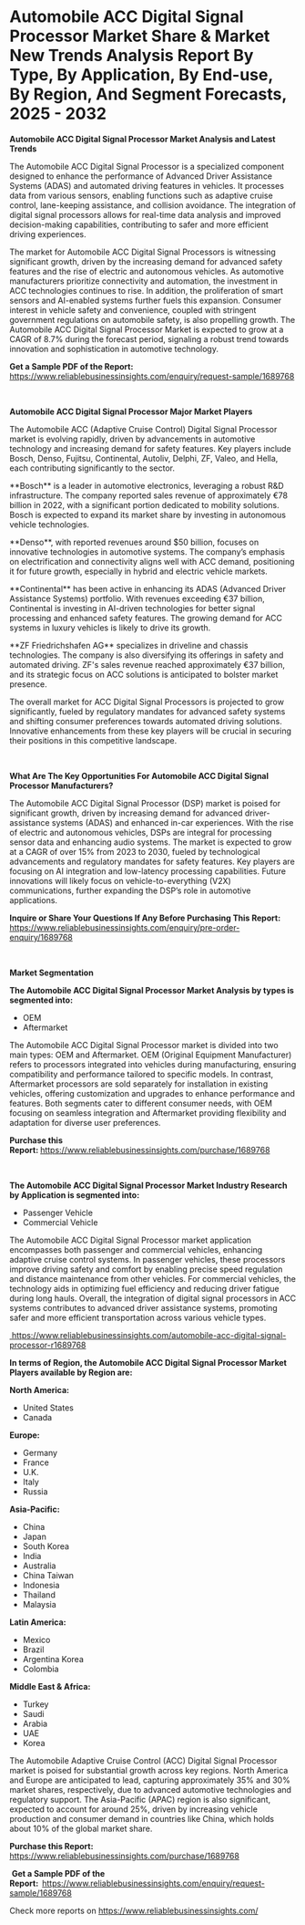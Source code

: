 <p><h1>Automobile ACC Digital Signal Processor Market Share & Market New Trends Analysis Report By Type, By Application, By End-use, By Region, And Segment Forecasts, 2025 - 2032</h1></p><p><strong>Automobile ACC Digital Signal Processor Market Analysis and Latest Trends</strong></p>
<p><p>The Automobile ACC Digital Signal Processor is a specialized component designed to enhance the performance of Advanced Driver Assistance Systems (ADAS) and automated driving features in vehicles. It processes data from various sensors, enabling functions such as adaptive cruise control, lane-keeping assistance, and collision avoidance. The integration of digital signal processors allows for real-time data analysis and improved decision-making capabilities, contributing to safer and more efficient driving experiences.</p><p>The market for Automobile ACC Digital Signal Processors is witnessing significant growth, driven by the increasing demand for advanced safety features and the rise of electric and autonomous vehicles. As automotive manufacturers prioritize connectivity and automation, the investment in ACC technologies continues to rise. In addition, the proliferation of smart sensors and AI-enabled systems further fuels this expansion. Consumer interest in vehicle safety and convenience, coupled with stringent government regulations on automobile safety, is also propelling growth. The Automobile ACC Digital Signal Processor Market is expected to grow at a CAGR of 8.7% during the forecast period, signaling a robust trend towards innovation and sophistication in automotive technology.</p></p>
<p><strong>Get a Sample PDF of the Report:&nbsp;</strong> <a href="https://www.reliablebusinessinsights.com/enquiry/request-sample/1689768?utm_campaign=1106&utm_medium=2&utm_source=Github&utm_content=ia&utm_term=07012025&utm_id=automobile-acc-digital-signal-processor">https://www.reliablebusinessinsights.com/enquiry/request-sample/1689768</a></p>
<p>&nbsp;</p>
<p><strong>Automobile ACC Digital Signal Processor Major Market Players</strong></p>
<p><p>The Automobile ACC (Adaptive Cruise Control) Digital Signal Processor market is evolving rapidly, driven by advancements in automotive technology and increasing demand for safety features. Key players include Bosch, Denso, Fujitsu, Continental, Autoliv, Delphi, ZF, Valeo, and Hella, each contributing significantly to the sector.</p><p>**Bosch** is a leader in automotive electronics, leveraging a robust R&D infrastructure. The company reported sales revenue of approximately €78 billion in 2022, with a significant portion dedicated to mobility solutions. Bosch is expected to expand its market share by investing in autonomous vehicle technologies.</p><p>**Denso**, with reported revenues around $50 billion, focuses on innovative technologies in automotive systems. The company’s emphasis on electrification and connectivity aligns well with ACC demand, positioning it for future growth, especially in hybrid and electric vehicle markets.</p><p>**Continental** has been active in enhancing its ADAS (Advanced Driver Assistance Systems) portfolio. With revenues exceeding €37 billion, Continental is investing in AI-driven technologies for better signal processing and enhanced safety features. The growing demand for ACC systems in luxury vehicles is likely to drive its growth.</p><p>**ZF Friedrichshafen AG** specializes in driveline and chassis technologies. The company is also diversifying its offerings in safety and automated driving. ZF's sales revenue reached approximately €37 billion, and its strategic focus on ACC solutions is anticipated to bolster market presence.</p><p>The overall market for ACC Digital Signal Processors is projected to grow significantly, fueled by regulatory mandates for advanced safety systems and shifting consumer preferences towards automated driving solutions. Innovative enhancements from these key players will be crucial in securing their positions in this competitive landscape.</p></p>
<p>&nbsp;</p>
<p><strong>What Are The Key Opportunities For Automobile ACC Digital Signal Processor Manufacturers?</strong></p>
<p><p>The Automobile ACC Digital Signal Processor (DSP) market is poised for significant growth, driven by increasing demand for advanced driver-assistance systems (ADAS) and enhanced in-car experiences. With the rise of electric and autonomous vehicles, DSPs are integral for processing sensor data and enhancing audio systems. The market is expected to grow at a CAGR of over 15% from 2023 to 2030, fueled by technological advancements and regulatory mandates for safety features. Key players are focusing on AI integration and low-latency processing capabilities. Future innovations will likely focus on vehicle-to-everything (V2X) communications, further expanding the DSP’s role in automotive applications.</p></p>
<p><strong>Inquire or Share Your Questions If Any Before Purchasing This Report:</strong> <a href="https://www.reliablebusinessinsights.com/enquiry/pre-order-enquiry/1689768?utm_campaign=1106&utm_medium=2&utm_source=Github&utm_content=ia&utm_term=07012025&utm_id=automobile-acc-digital-signal-processor">https://www.reliablebusinessinsights.com/enquiry/pre-order-enquiry/1689768</a></p>
<p>&nbsp;</p>
<p><strong>Market Segmentation</strong></p>
<p><strong>The Automobile ACC Digital Signal Processor Market Analysis by types is segmented into:</strong></p>
<p><ul><li>OEM</li><li>Aftermarket</li></ul></p>
<p><p>The Automobile ACC Digital Signal Processor market is divided into two main types: OEM and Aftermarket. OEM (Original Equipment Manufacturer) refers to processors integrated into vehicles during manufacturing, ensuring compatibility and performance tailored to specific models. In contrast, Aftermarket processors are sold separately for installation in existing vehicles, offering customization and upgrades to enhance performance and features. Both segments cater to different consumer needs, with OEM focusing on seamless integration and Aftermarket providing flexibility and adaptation for diverse user preferences.</p></p>
<p><strong>Purchase this Report:&nbsp;</strong><a href="https://www.reliablebusinessinsights.com/purchase/1689768?utm_campaign=1106&utm_medium=2&utm_source=Github&utm_content=ia&utm_term=07012025&utm_id=automobile-acc-digital-signal-processor">https://www.reliablebusinessinsights.com/purchase/1689768</a></p>
<p>&nbsp;</p>
<p><strong>The Automobile ACC Digital Signal Processor Market Industry Research by Application is segmented into:</strong></p>
<p><ul><li>Passenger Vehicle</li><li>Commercial Vehicle</li></ul></p>
<p><p>The Automobile ACC Digital Signal Processor market application encompasses both passenger and commercial vehicles, enhancing adaptive cruise control systems. In passenger vehicles, these processors improve driving safety and comfort by enabling precise speed regulation and distance maintenance from other vehicles. For commercial vehicles, the technology aids in optimizing fuel efficiency and reducing driver fatigue during long hauls. Overall, the integration of digital signal processors in ACC systems contributes to advanced driver assistance systems, promoting safer and more efficient transportation across various vehicle types.</p></p>
<p><a href="https://www.reliablebusinessinsights.com/automobile-acc-digital-signal-processor-r1689768?utm_campaign=1106&utm_medium=2&utm_source=Github&utm_content=ia&utm_term=07012025&utm_id=automobile-acc-digital-signal-processor">&nbsp;https://www.reliablebusinessinsights.com/automobile-acc-digital-signal-processor-r1689768</a></p>
<p><strong>In terms of Region, the Automobile ACC Digital Signal Processor Market Players available by Region are:</strong></p>
<p>
    <p> <strong> North America: </strong>
        <ul>
            <li>United States</li>
            <li>Canada</li>
        </ul>
        </p> 
    <p> <strong> Europe: </strong>
        <ul>
            <li>Germany</li>
            <li>France</li>
            <li>U.K.</li>
            <li>Italy</li>
            <li>Russia</li>
        </ul>
        </p> 
    <p> <strong> Asia-Pacific: </strong>
        <ul>
            <li>China</li>
            <li>Japan</li>
            <li>South Korea</li>
            <li>India</li>
            <li>Australia</li>
            <li>China Taiwan</li>
            <li>Indonesia</li>
            <li>Thailand</li>
            <li>Malaysia</li>
        </ul>
        </p> 
    <p> <strong> Latin America: </strong>
        <ul>
            <li>Mexico</li>
            <li>Brazil</li>
            <li>Argentina Korea</li>
            <li>Colombia</li>
        </ul>
        </p> 
    <p> <strong> Middle East & Africa: </strong>
        <ul>
            <li>Turkey</li>
            <li>Saudi</li>
            <li>Arabia</li>
            <li>UAE</li>
            <li>Korea</li>
        </ul>
    </p>
    </p>
<p><p>The Automobile Adaptive Cruise Control (ACC) Digital Signal Processor market is poised for substantial growth across key regions. North America and Europe are anticipated to lead, capturing approximately 35% and 30% market shares, respectively, due to advanced automotive technologies and regulatory support. The Asia-Pacific (APAC) region is also significant, expected to account for around 25%, driven by increasing vehicle production and consumer demand in countries like China, which holds about 10% of the global market share.</p></p>
<p><strong>Purchase this Report: </strong><a href="https://www.reliablebusinessinsights.com/purchase/1689768?utm_campaign=1106&utm_medium=2&utm_source=Github&utm_content=ia&utm_term=07012025&utm_id=automobile-acc-digital-signal-processor">https://www.reliablebusinessinsights.com/purchase/1689768</a></p>
<p>&nbsp;<strong>Get a Sample PDF of the Report:&nbsp;&nbsp;</strong><a href="https://www.reliablebusinessinsights.com/enquiry/request-sample/1689768?utm_campaign=1106&utm_medium=2&utm_source=Github&utm_content=ia&utm_term=07012025&utm_id=automobile-acc-digital-signal-processor">https://www.reliablebusinessinsights.com/enquiry/request-sample/1689768</a></p>
<p><strong></strong></p>
<p>Check more reports on <a href="https://www.reliablebusinessinsights.com/?utm_campaign=1106&utm_medium=2&utm_source=Github&utm_content=ia&utm_term=07012025&utm_id=automobile-acc-digital-signal-processor">https://www.reliablebusinessinsights.com/</a></p>